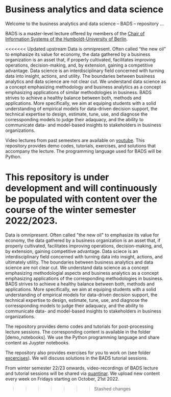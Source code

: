 # Business analytics and data science
Welcome to the business analytics and data science – BADS – repository ...

BADS is a master-level lecture offered by members of the [Chair of Information Systems of the Humboldt-University of Berlin](https://www.wiwi.hu-berlin.de/en/Professorships/bwl/wi/standardseite-en?set_language=en). 

<<<<<<< Updated upstream
Data is omnipresent. Often called “the new oil” to emphasize its value for economy, the data gathered by a business organization is an asset that, if properly cultivated, facilitates improving operations, decision-making, and, by extension, gaining a competitive advantage. Data science is an interdisciplinary field concerned with turning data into insight, actions, and utility. The boundaries between business analytics and data science are not clear cut. We understand data science as a concept emphasizing methodology and business analytics as a concept emphasizing applications of similar methodologies in business. BADS strives to achieve a healthy balance between both, methods and applications. More specifically, we aim at equiping students with a solid understanding of empirical models for data-driven decision support, the technical expertise to design, estimate, tune, use, and diagnose the corressponding models to judge their adaquacy, and the ability to communicate data- and model-based insights to stakeholders in business organizations. 

Video lectures from past semesters are available on [youtube](https://www.youtube.com/playlist?list=PLouxP1LEXV4nqkWpmJno7oHuqK_UgoYHB). This repository provides demo codes, tutorials, exercises, and solutions that accompany the lecture. The programming language used for BADS will be Python.

This repository is under development and will continuously be populated with content over the course of the winter semester 2022/2023.
=======
Data is omnipresent. Often called "the new oil" to emphasize its value for economy, the data gathered by a business organization is an asset that, if properly cultivated, facilitates improving operations, decision-making, and, by extension, gaining competitive advantage. Data sciece is an interdisciplinary field concerned with turning data into insight, actions, and ultimately utility. The boundaries between business analytics and data science are not clear cut. We understand data science as a concept emphasizing methodologial aspects and business analytics as a concept emphasizing applications of the corresponding methodologies in business. BADS strives to achieve a healthy balance between both, methods and applications. More specifically, we aim at equiping students with a solid understanding of empirical models for data-driven decision support, the technical expertise to design, estimate, tune, use, and diagnose the corressponding models to judge their adaquacy, and the ability to communicate data- and model-based insights to stakeholders in business organizations. 

The repository provides demo codes and tutorials for post-processing lecture sessions. The corresponding content is available in the folder [demo_notebooks]. We use the Python programming language and share content as Juypter notebooks. 

The repository also provides exercises for you to work on (see folder [excercises]()). We will discuss solutions in the BADS tutorial sessions. 

From winter semester 22/23 onwards, video-recordings of BADS lecture and tutorial sessions will be shared via [quantinar](https://www.quantinar.com/). We upload new content every week on Fridays starting on October, 21st 2022. 
>>>>>>> Stashed changes
